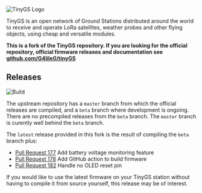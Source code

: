 ![TinyGS Logo](doc/images/TinyGS_logo.png)

TinyGS is an open network of Ground Stations distributed around the world to receive and operate LoRa satellites, weather probes and other flying objects, using cheap and versatile modules.

**This is a fork of the TinyGS repository. If you are looking for the official repository, official firmware releases and documentation see [github.com/G4lile0/tinyGS](https://github.com/G4lile0/tinyGS)**

## Releases

![Build](https://github.com/mdkendall/tinyGS/actions/workflows/build-platformio.yml/badge.svg)

The upstream repository has a <code>master</code> branch from which the official releases are compiled, and a <code>beta</code> branch where development is ongoing. There are no precompiled releases from the <code>beta</code> branch. The <code>master</code> branch is curently well behind the <code>beta</code> branch.

The <code>latest</code> release provided in this fork is the result of compiling the <code>beta</code> branch plus:

- [Pull Request 177](https://github.com/G4lile0/tinyGS/pull/177) Add battery voltage monitoring feature
- [Pull Request 178](https://github.com/G4lile0/tinyGS/pull/178) Add GitHub action to build firmware
- [Pull Request 182](https://github.com/G4lile0/tinyGS/pull/182) Handle no OLED reset pin

If you would like to use the latest firmware on your TinyGS station without having to compile it from source yourself, this release may be of interest.
